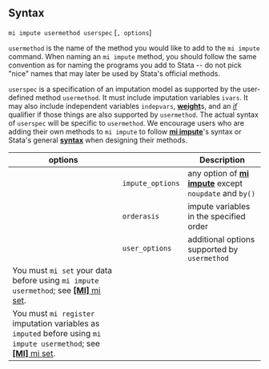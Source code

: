## Syntax

`mi impute usermethod userspec` \[`, options`\]

`usermethod` is the name of the method you would like to add to the
`mi impute` command. When naming an `mi impute` method, you should
follow the same convention as for naming the programs you add to Stata
-- do not pick "nice" names that may later be used by Stata's official
methods.

`userspec` is a specification of an imputation model as supported by the
user-defined method `usermethod`. It must include imputation variables
`ivars`. It may also include independent variables `indepvars`,
[<strong>weight</strong>](http://www.stata.com/help.cgi?weight)s,
and an
[<var class="command">if</var><strong></strong>](http://www.stata.com/help.cgi?if)
qualifier if those things are also supported by `usermethod`. The actual
syntax of `userspec` will be specific to `usermethod`. We encourage
users who are adding their own methods to `mi impute` to follow
[<strong>mi impute</strong>](http://www.stata.com/help.cgi?mi%20impute)'s
syntax or Stata's general
[<strong>syntax</strong>](http://www.stata.com/help.cgi?syntax)
when designing their methods.

| options                                                                                                                                                                                                |                  | Description                                                                                                            |
|--------------------------------------------------------------------------------------------------------------------------------------------------------------------------------------------------------|------------------|------------------------------------------------------------------------------------------------------------------------|
|                                                                                                                                                                                                        | `impute_options` | any option of [<strong>mi impute</strong>](mi_impute##impopts) except `noupdate` and `by()` |
|                                                                                                                                                                                                        | `orderasis`      | impute variables in the specified order                                                                                |
|                                                                                                                                                                                                        | `user_options`   | additional options supported by `usermethod`                                                                           |
| You must `mi set` your data before using `mi impute usermethod`; see [<strong>[MI]</strong> mi set](http://www.stata.com/help.cgi?mi_set).                              |                  |                                                                                                                        |
| You must `mi register` imputation variables as `imputed` before using `mi impute usermethod`; see [<strong>[MI]</strong> mi set](http://www.stata.com/help.cgi?mi_set). |                  |                                                                                                                        |
